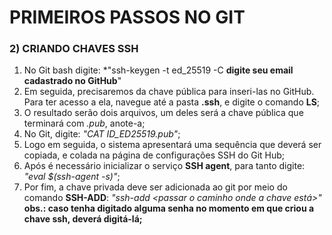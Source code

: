 ﻿# PRIMEIROS PASSOS NO GIT
### 2) CRIANDO CHAVES SSH

1. No Git bash digite: 
  *"ssh-keygen -t ed_25519 -C **digite seu email cadastrado no GitHub**"
2. Em seguida, precisaremos da chave pública para inseri-las no GitHub. Para ter acesso a ela, navegue até a pasta **.ssh**, e digite o comando **LS**;
3.  O resultado serão dois arquivos, um deles será a chave pública que terminará com *.pub*, anote-a;
4.  No Git, digite:
*"CAT ID_ED25519.pub"*;
5. Logo em seguida, o sistema apresentará uma sequência que deverá ser copiada, e colada na página de configurações SSH do Git Hub;
6. Após é necessário inicializar o serviço **SSH agent**, para tanto digite:
*"eval $(ssh-agent -s)"*;
7. Por fim, a chave privada deve ser adicionada ao git por meio do comando **SSH-ADD**:
*"ssh-add <passar o caminho onde a chave está>"*
**obs.: caso tenha digitado alguma senha no momento em que criou a chave ssh, deverá digitá-lá;**
 
